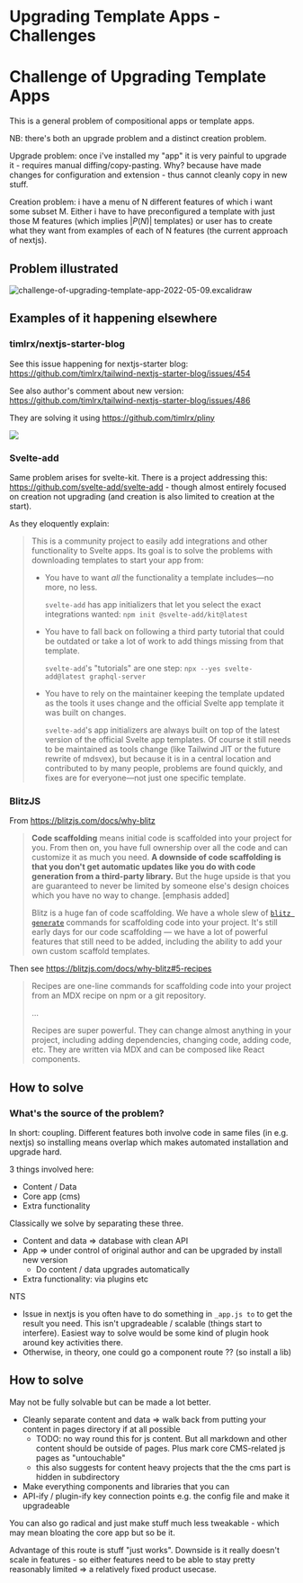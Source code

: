 # Upgrading Template Apps - Challenges

# Challenge of Upgrading Template Apps

This is a general problem of compositional apps or template apps.

NB: there's both an upgrade problem and a distinct creation problem.

Upgrade problem: once i've installed my "app" it is very painful to upgrade it - requires manual diffing/copy-pasting. Why? because have made changes for configuration and extension - thus cannot cleanly copy in new stuff.

Creation problem: i have a menu of N different features of which i want some subset M. Either i have to have preconfigured a template with just those M features (which implies $|P(N)|$ templates) or user has to create what they want from examples of each of N features (the current approach of nextjs).

## Problem illustrated

![challenge-of-upgrading-template-app-2022-05-09.excalidraw](../Excalidraw/challenge-of-upgrading-template-app-2022-05-09.excalidraw.svg)

## Examples of it happening elsewhere

### timlrx/nextjs-starter-blog

See this issue happening for nextjs-starter blog: https://github.com/timlrx/tailwind-nextjs-starter-blog/issues/454

See also author's comment about new version: https://github.com/timlrx/tailwind-nextjs-starter-blog/issues/486

They are solving it using https://github.com/timlrx/pliny

![](../assets/Pasted%20image%2020220622113830.png)

### Svelte-add

Same problem arises for svelte-kit. There is a project addressing this: https://github.com/svelte-add/svelte-add - though almost entirely focused on creation not upgrading (and creation is also limited to creation at the start).

As they eloquently explain:

> This is a community project to easily add integrations and other functionality to Svelte apps. Its goal is to solve the problems with downloading templates to start your app from:
> 
> -   You have to want _all_ the functionality a template includes—no more, no less.
>     
>     `svelte-add` has app initializers that let you select the exact integrations wanted: `npm init @svelte-add/kit@latest`
>     
> -   You have to fall back on following a third party tutorial that could be outdated or take a lot of work to add things missing from that template.
>     
>     `svelte-add`'s "tutorials" are one step: `npx --yes svelte-add@latest graphql-server`
>     
> -   You have to rely on the maintainer keeping the template updated as the tools it uses change and the official Svelte app template it was built on changes.
>     
>     `svelte-add`'s app initializers are always built on top of the latest version of the official Svelte app templates. Of course it still needs to be maintained as tools change (like Tailwind JIT or the future rewrite of mdsvex), but because it is in a central location and contributed to by many people, problems are found quickly, and fixes are for everyone—not just one specific template.
> 

### BlitzJS

From https://blitzjs.com/docs/why-blitz

> **Code scaffolding** means initial code is scaffolded into your project for you. From then on, you have full ownership over all the code and can customize it as much you need. **A downside of code scaffolding is that you don't get automatic updates like you do with code generation from a third-party library.** But the huge upside is that you are guaranteed to never be limited by someone else's design choices which you have no way to change. [emphasis added]
> 
> Blitz is a huge fan of code scaffolding. We have a whole slew of [`blitz generate`](https://blitzjs.com/docs/cli-generate) commands for scaffolding code into your project. It's still early days for our code scaffolding — we have a lot of powerful features that still need to be added, including the ability to add your own custom scaffold templates.

Then see https://blitzjs.com/docs/why-blitz#5-recipes

> Recipes are one-line commands for scaffolding code into your project from an MDX recipe on npm or a git repository.
>
> ...
>
> Recipes are super powerful. They can change almost anything in your project, including adding dependencies, changing code, adding code, etc. They are written via MDX and can be composed like React components.

###

## How to solve

### What's the source of the problem?

In short: coupling. Different features both involve code in same files (in e.g. nextjs) so installing means overlap which makes automated installation and upgrade hard.

3 things involved here:

- Content / Data
- Core app (cms)
- Extra functionality

Classically we solve by separating these three.

- Content and data => database with clean API
- App => under control of original author and can be upgraded by install new version
  - Do content / data upgrades automatically
- Extra functionality: via plugins etc

NTS

- Issue in nextjs is you often have to do something in `_app.js to` to get the result you need. This isn't upgradeable / scalable (things start to interfere). Easiest way to solve would be some kind of plugin hook around key activities there.
- Otherwise, in theory, one could go a component route ?? (so install a lib)

## How to solve

May not be fully solvable but can be made a lot better.

- Cleanly separate content and data => walk back from putting your content in pages directory if at all possible
  - TODO: no way round this for js content. But all markdown and other content should be outside of pages. Plus mark core CMS-related js pages as "untouchable"
  - this also suggests for content heavy projects that the the cms part is hidden in subdirectory
- Make everything components and libraries that you can
- API-ify / plugin-ify key connection points e.g. the config file and make it upgradeable

You can also go radical and just make stuff much less tweakable - which may mean bloating the core app but so be it.

Advantage of this route is stuff "just works". Downside is it really doesn't scale in features - so either features need to be able to stay pretty reasonably limited => a relatively fixed product usecase.
